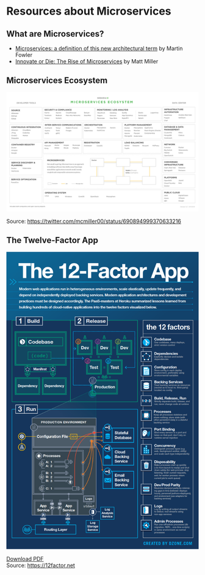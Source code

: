 # Resources about Microservices

## What are Microservices?

- [Microservices: a definition of this new architectural term](https://martinfowler.com/articles/microservices.html) by Martin Fowler
- [Innovate or Die: The Rise of Microservices](https://www.sequoiacap.com/article/build-us-microservices/) by Matt Miller

## Microservices Ecosystem

![](https://github.com/pacroy/microservices/raw/master/images/sequoia_microservices_ecosystem.png)

Source: https://twitter.com/mcmiller00/status/690894999370633216

## The Twelve-Factor App

![](https://github.com/pacroy/microservices/raw/master/images/the12factorapp.png)

[Download PDF](https://github.com/pacroy/microservices/raw/master/images/the12factorapp.pdf)  
Source: https://12factor.net
